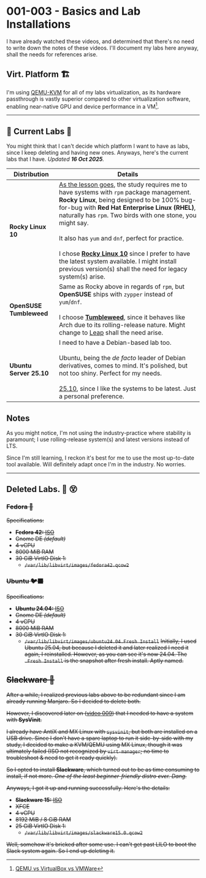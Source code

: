 # 001-003 - Basics and Lab Installations

I have already watched these videos, and determined that there's no need to write down the notes of these videos.
I'll document my labs here anyway, shall the needs for references arise.

## Virt. Platform 🏗️
I'm using [QEMU-KVM](https://tinypilotkvm.com/blogs/insights/kvm-vs-qemu) for all of my labs virtualization, as its hardware passthrough is vastly superior compared to other virtualization software, enabling near-native GPU and device performance in a VM[^1].

[^1]: [QEMU vs VirtualBox vs VMWare](https://www.diskinternals.com/vmfs-recovery/qemu-vs-virtualbox-vs-vmware/)

---
## 🔬 Current Labs 🧪

You might think that I can't decide which platform I want to have as labs, since I keep deleting and having new ones. Anyways, here's the current labs that I have. *Updated **16 Oct 2025**.*

| **Distribution**        | **Details**                                                                                                                                                                                                                                                                                                                                                                                                                                                                                                                                                                |
| ----------------------- | -------------------------------------------------------------------------------------------------------------------------------------------------------------------------------------------------------------------------------------------------------------------------------------------------------------------------------------------------------------------------------------------------------------------------------------------------------------------------------------------------------------------------------------------------------------------------- |
| **Rocky Linux 10**      | [As the lesson goes](017_1-2-rpm-yum-overview.md), the study requires me to have systems with `rpm` package management. **Rocky Linux**, being designed to be 100% bug-for-bug with **Red Hat Enterprise Linux (RHEL)**, naturally has `rpm`. Two birds with one stone, you might say.<br><br>It also has `yum` and `dnf`, perfect for practice.<br><br>I chose **[Rocky Linux 10](https://wiki.rockylinux.org/rocky/version/)** since I prefer to have the latest system available. I might install previous version(s) shall the need for legacy system(s) arise. |
| **OpenSUSE Tumbleweed** | Same as Rocky above in regards of `rpm`, but **OpenSUSE** ships with `zypper` instead of `yum`/`dnf`.<br><br>I choose [**Tumbleweed**](https://get.opensuse.org/tumbleweed/), since it behaves like Arch due to its rolling-release nature. Might change to [Leap](https://get.opensuse.org/leap/16.0/) shall the need arise.                                                                                                                                                                                                                                              |
| **Ubuntu Server 25.10** | I need to have a Debian-based lab too.<br><br>Ubuntu, being the *de facto* leader of Debian derivatives, comes to mind. It's polished, but not too shiny. Perfect for my needs.<br><br>[25.10](https://releases.ubuntu.com/questing/), since I like the systems to be latest. Just a personal preference.                                                                                                                                                                                                                                                                  |

## Notes
As you might notice, I'm not using the industry-practice where stability is paramount; I use rolling-release system(s) and latest versions instead of LTS. 

Since I'm still learning, I reckon it's best for me to use the most up-to-date tool available. Will definitely adapt once I'm in the industry. No worries. 


---

## Deleted Labs. 🚮 😵
### ~~Fedora 🎩~~
~~Specifications:~~ 
- ~~**Fedora 42:** [ISO](https://download.fedoraproject.org/pub/fedora/linux/releases/42/Workstation/x86_64/iso/Fedora-Workstation-Live-42-1.1.x86_64.iso)~~
- ~~Gnome DE *(default)*~~
- ~~4 vCPU~~
- ~~8000 MiB RAM~~
- ~~30 GiB VirtIO Disk 1:~~
	- ~~`/var/lib/libvirt/images/fedora42.qcow2`~~

### ~~Ubuntu 🐦‍⬛~~
~~Specifications:~~
- ~~**Ubuntu 24.04:** [ISO](https://ubuntu.com/download/desktop/thank-you?version=24.04.3&architecture=amd64&lts=true)~~
- ~~Gnome DE *(default)*~~
-  ~~4 vCPU~~
- ~~8000 MiB RAM~~
-  ~~30 GiB VirtIO Disk 1:~~
	- ~~`/var/lib/libvirt/images/ubuntu24.04.Fresh Install`~~
~~Initially, I used Ubuntu 25.04, but because I deleted it and later realized I need it again, I reinstalled. However, as you can see it's now 24.04. The `.Fresh Install` is the snapshot after fresh install. Aptly named.~~


## ~~Slackware 🫟~~
~~After a while, I realized previous labs above to be redundant since I am already running Manjaro. So I decided to delete both.~~ 

~~However, I discovered later on ([video 009](009_1-2-runlevels-targets-concepts.md)) that I needed to have a system with **SysVinit**.~~ 

~~I already have AntiX and MX Linux with `sysvinit`, but both are installed on a USB drive. Since I don't have a spare laptop to run it side-by-side with my study, I decided to make a KVM/QEMU using MX Linux, though it was ultimately failed (ISO not recognized by `virt-manager`; no time to troubleshoot & need to get it ready quickly).~~

~~So I opted to install **Slackware**, which turned out to be as time consuming to install, if not more. *One of the least beginner-friendly distro ever. Dang.*~~ 

~~Anyways, I got it up and running successfully. Here's the details:~~ 
- ~~**Slackware 15:** [ISO](https://iso.ukdw.ac.id/slackware/slackware64-15.0-iso/)~~
- ~~XFCE~~
- ~~4 vCPU~~
- ~~8192 MiB / 8 GiB RAM~~
- ~~25 GiB VirtIO Disk 1:~~
	- ~~`/var/lib/libvirt/images/slackware15.0.qcow2`~~

~~Well, somehow it's bricked after some use. I can't get past LILO to boot the Slack system again. So I end up deleting it.~~